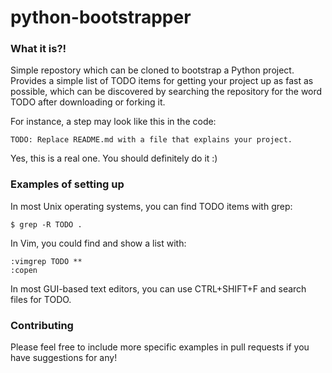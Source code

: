 # python-bootstrapper

### What it is?!

Simple repostory which can be cloned to bootstrap a Python project. Provides a
simple list of TODO items for getting your project up as fast as possible,
which can be discovered by searching the repository for the word TODO after
downloading or forking it.

For instance, a step may look like this in the code:

    TODO: Replace README.md with a file that explains your project.

Yes, this is a real one. You should definitely do it :)


### Examples of setting up

In most Unix operating systems, you can find TODO items with grep:

    $ grep -R TODO .

In Vim, you could find and show a list with:


    :vimgrep TODO **
    :copen

In most GUI-based text editors, you can use CTRL+SHIFT+F and search files for
TODO.


### Contributing

Please feel free to include more specific examples in pull requests if you have
suggestions for any!
